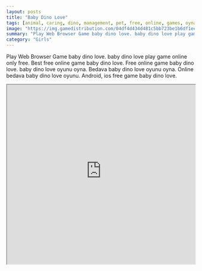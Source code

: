 ```yaml
---
layout: posts
title: "Baby Dino Love"
tags: [animal, caring, dino, management, pet, free, online, games, oyna, game, free, games, play, play, games]
image: "https://img.gamedistribution.com/04df4d434d481c5bb723be1b6df1ee65.jpg"
summary: "Play Web Browser Game baby dino love. baby dino love play game online only free. Best free online game baby dino love. Free online game baby dino love. baby dino love oyunu oyna. Bedava baby dino love oyunu oyna. Online bedava baby dino love oyunu. Android, ios free game baby dino love."
category: "Girls"
---
```


Play Web Browser Game baby dino love. baby dino love play game online only free. Best free online game baby dino love. Free online game baby dino love. baby dino love oyunu oyna. Bedava baby dino love oyunu oyna. Online bedava baby dino love oyunu. Android, ios free game baby dino love.

<iframe width="100%" height="480px;" src="https://flash.gamedistribution.com?game=04df4d434d481c5bb723be1b6df1ee65"></iframe>